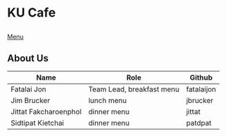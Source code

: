 # KU Cafe
##
[Menu](menu.md)

## About Us

| Name   | Role  | Github   |
|--------|-------|----------|
| Fatalai Jon | Team Lead, breakfast menu | fatalaijon |
| Jim Brucker | lunch menu | jbrucker |
| Jittat Fakcharoenphol | dinner menu | jittat |
| Sidtipat Kietchai | dinner menu | patdpat |
